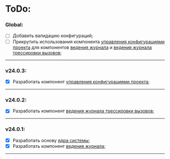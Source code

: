 # ToDo:

### Global:
- [ ] Добавить валидацию конфигураций;
- [ ] Прикрутить использования компонента [управления конфигурациями проекта](src/core/components/configurator/configurator.go) для компонентов [ведения журнала](src/core/components/logger/logger.go) и [ведения журнала трессировки вызовов](src/core/components/tracer/tracer.go);

---

### v24.0.3:
- [x] Разработать компонент [управления конфигурациями проекта](src/core/components/configurator/configurator.go);

---

### v24.0.2:
- [x] Разработать компонент [ведения журнала трессировки вызовов](src/core/components/tracer/tracer.go);

---

### v24.0.1:
- [x] Разработать основу [ядра системы](src/core/core.go);
- [x] Разработать компонент [ведения журнала](src/core/components/logger/logger.go);

---
